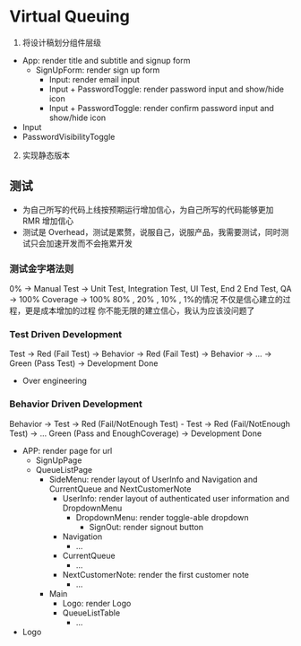 # Virtual Queuing

1. 将设计稿划分组件层级

- App: render title and subtitle and signup form
  - SignUpForm: render sign up form
    - Input: render email input
    - Input + PasswordToggle: render password input and show/hide icon
    - Input + PasswordToggle: render confirm password input and show/hide icon
- Input
- PasswordVisibilityToggle

2. 实现静态版本

## 测试

- 为自己所写的代码上线按预期运行增加信心，为自己所写的代码能够更加 RMR 增加信心
- 测试是 Overhead，测试是累赘，说服自己，说服产品，我需要测试，同时测试只会加速开发而不会拖累开发

### 测试金字塔法则

0% -> Manual Test -> Unit Test, Integration Test, UI Test, End 2 End Test, QA -> 100%
Coverage -> 100% 80% , 20% , 10% , 1%的情况
不仅是信心建立的过程，更是成本增加的过程
你不能无限的建立信心，我认为应该没问题了

### Test Driven Development

Test -> Red (Fail Test) -> Behavior -> Red (Fail Test) -> Behavior -> ... -> Green (Pass Test) -> Development Done

- Over engineering

### Behavior Driven Development

Behavior -> Test -> Red (Fail/NotEnough Test) - Test -> Red (Fail/NotEnough Test) -> ... Green (Pass and EnoughCoverage) -> Development Done

- APP: render page for url
  - SignUpPage
  - QueueListPage
    - SideMenu: render layout of UserInfo and Navigation and CurrentQueue and NextCustomerNote
      - UserInfo: render layout of authenticated user information and DropdownMenu
        - DropdownMenu: render toggle-able dropdown
          - SignOut: render signout button
      - Navigation
        - ...
      - CurrentQueue
        - ...
      - NextCustomerNote: render the first customer note
        - ...
    - Main
      - Logo: render Logo
      - QueueListTable
        - ...
- Logo
